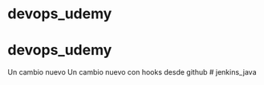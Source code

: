 # devops_udemy
# devops_udemy
Un cambio nuevo
Un cambio nuevo con hooks desde github
#   j e n k i n s _ j a v a 
 
 